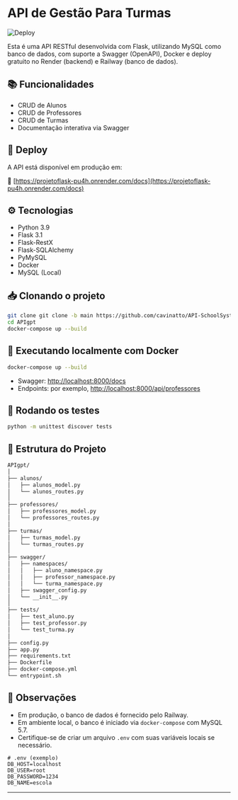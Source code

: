 # API de Gestão Para Turmas

![Deploy](https://img.shields.io/badge/deploy-render-green)

Esta é uma API RESTful desenvolvida com Flask, utilizando MySQL como banco de dados, com suporte a Swagger (OpenAPI), Docker e deploy gratuito no Render (backend) e Railway (banco de dados).

## 📚 Funcionalidades

- CRUD de Alunos
- CRUD de Professores
- CRUD de Turmas
- Documentação interativa via Swagger

## 🚀 Deploy

A API está disponível em produção em:

🔗 [https://projetoflask-pu4h.onrender.com/docs](https://projetoflask-pu4h.onrender.com/docs)

## ⚙️ Tecnologias

- Python 3.9
- Flask 3.1
- Flask-RestX
- Flask-SQLAlchemy
- PyMySQL
- Docker
- MySQL (Local)

## 📥 Clonando o projeto

```bash
git clone git clone -b main https://github.com/cavinatto/API-SchoolSystem.git
cd APIgpt
docker-compose up --build
```

## 🐋 Executando localmente com Docker

```bash
docker-compose up --build
```

- Swagger: [http://localhost:8000/docs](http://localhost:8000/docs)
- Endpoints: por exemplo, [http://localhost:8000/api/professores](http://localhost:8000/api/professores)

## 🧪 Rodando os testes

```bash
python -m unittest discover tests
```

## 📂 Estrutura do Projeto

```bash
APIgpt/
│
├── alunos/
│   ├── alunos_model.py
│   └── alunos_routes.py
│
├── professores/
│   ├── professores_model.py
│   └── professores_routes.py
│
├── turmas/
│   ├── turmas_model.py
│   └── turmas_routes.py
│
├── swagger/
│   ├── namespaces/
│   │   ├── aluno_namespace.py
│   │   ├── professor_namespace.py
│   │   └── turma_namespace.py
│   ├── swagger_config.py
│   └── __init__.py
│
├── tests/
│   ├── test_aluno.py
│   ├── test_professor.py
│   └── test_turma.py
│
├── config.py
├── app.py
├── requirements.txt
├── Dockerfile
├── docker-compose.yml
└── entrypoint.sh
```

## 📝 Observações

- Em produção, o banco de dados é fornecido pelo Railway.
- Em ambiente local, o banco é iniciado via `docker-compose` com MySQL 5.7.
- Certifique-se de criar um arquivo `.env` com suas variáveis locais se necessário.

```env
# .env (exemplo)
DB_HOST=localhost
DB_USER=root
DB_PASSWORD=1234
DB_NAME=escola
```

---
